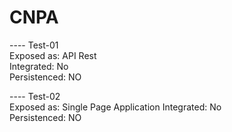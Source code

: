 # CNPA
---- Test-01<br/>
Exposed as: API Rest<br/>
Integrated: No<br/>
Persistenced: NO<br/>

---- Test-02<br/>
Exposed as: Single Page Application
Integrated: No<br/>
Persistenced: NO<br/>
